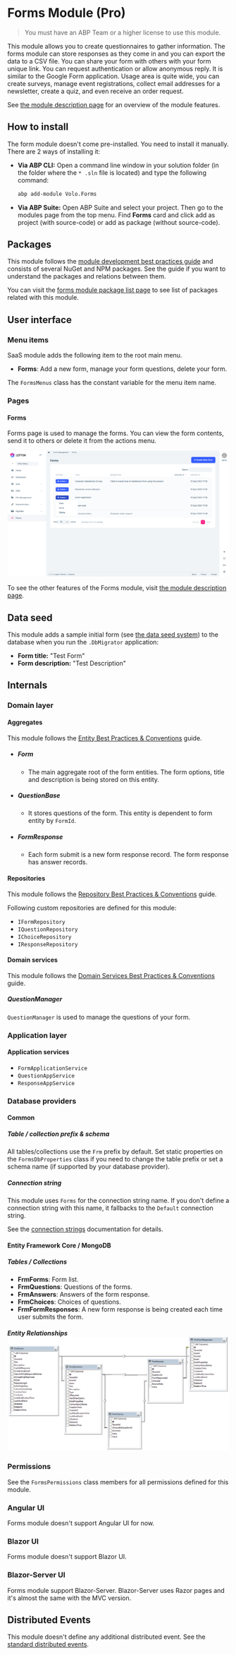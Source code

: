 # Forms Module (Pro)

> You must have an ABP Team or a higher license to use this module.

This module allows you to create questionnaires  to gather information. The forms module can store responses as they come in and you can export the data to a CSV file. You can share your form with others with your form unique link. You can request authentication or allow anonymous reply. It is similar to the Google Form application. Usage area is quite wide, you can create surveys, manage event registrations, collect email addresses for a newsletter, create a quiz, and even receive an order request.

See [the module description page](https://abp.io/modules/Volo.Forms) for an overview of the module features.

## How to install

The form module doesn't come pre-installed. You need to install it manually. There are 2 ways of installing it:

* **Via ABP CLI:** Open a command line window in your solution folder (in the folder where the `* .sln` file is located) and type the following command:

  ```bash
  abp add-module Volo.Forms
  ```
* **Via ABP Suite:** Open ABP Suite and select your project. Then go to the modules page from the top menu. Find **Forms** card and click add as project (with source-code) or add as package (without source-code).


## Packages

This module follows the [module development best practices guide](../framework/architecture/best-practices) and consists of several NuGet and NPM packages. See the guide if you want to understand the packages and relations between them.

You can visit the [forms module package list page](https://abp.io/packages?moduleName=Volo.Forms) to see list of packages related with this module.

## User interface

### Menu items

SaaS module adds the following item to the root main menu.

* **Forms**: Add a new form, manage your form questions, delete your form.


The `FormsMenus`  class has the constant variable for the menu item name.

### Pages

#### Forms

Forms page is used to manage the forms. You can view the form contents, send it to others or delete it from the actions menu.

![form-list-page](../images/forms-list.png)

To see the other features of the Forms module, visit [the module description page](https://abp.io/modules/Volo.Forms).

## Data seed

This module adds a sample initial form (see [the data seed system](../framework/infrastructure/data-seeding.md)) to the database when you run the `.DbMigrator` application:

* **Form title:** "Test Form"
* **Form description:** "Test Description"

## Internals

### Domain layer

#### Aggregates

This module follows the [Entity Best Practices & Conventions](../framework/architecture/best-practices/entities.md) guide.

- ##### Form

  - The main aggregate root of the form entities. The form options, title and description is being stored on this entity.

- ##### QuestionBase

  - It stores questions of the form. This entity is dependent to form entity by `FormId`.

- ##### FormResponse

  - Each form submit is a new form response record. The form response has answer records.

#### Repositories

This module follows the [Repository Best Practices & Conventions](../framework/architecture/best-practices/repositories.md) guide.

Following custom repositories are defined for this module:

* `IFormRepository`
* `IQuestionRepository`
* `IChoiceRepository`
* `IResponseRepository`

#### Domain services

This module follows the [Domain Services Best Practices & Conventions](../framework/architecture/best-practices/domain-services.md) guide.

##### QuestionManager

`QuestionManager` is used to manage the questions of your form.

### Application layer

#### Application services

- `FormApplicationService` 
- `QuestionAppService`
- `ResponseAppService`

### Database providers

#### Common

##### Table / collection prefix & schema

All tables/collections use the `Frm` prefix by default. Set static properties on the `FormsDbProperties` class if you need to change the table prefix or set a schema name (if supported by your database provider).

##### Connection string

This module uses `Forms` for the connection string name. If you don't define a connection string with this name, it fallbacks to the `Default` connection string.

See the [connection strings](../framework/fundamentals/connection-strings.md) documentation for details.

#### Entity Framework Core / MongoDB

##### Tables / Collections

- **FrmForms**: Form list.
- **FrmQuestions**: Questions of the forms.
- **FrmAnswers**: Answers of the form response.
- **FrmChoices**: Choices of questions.
- **FrmFormResponses**: A new form response is being created each time user submits the form.



##### Entity Relationships![Entities](../images/forms-entity-relationship.png)

### Permissions

See the `FormsPermissions` class members for all permissions defined for this module.


### Angular UI

Forms module doesn't support Angular UI for now.

### Blazor UI

Forms module doesn't support Blazor UI. 

### Blazor-Server UI

Forms module support Blazor-Server. Blazor-Server uses Razor pages and it's almost the same with the MVC version. 




## Distributed Events

This module doesn't define any additional distributed event. See the [standard distributed events](../framework/infrastructure/event-bus/distributed).